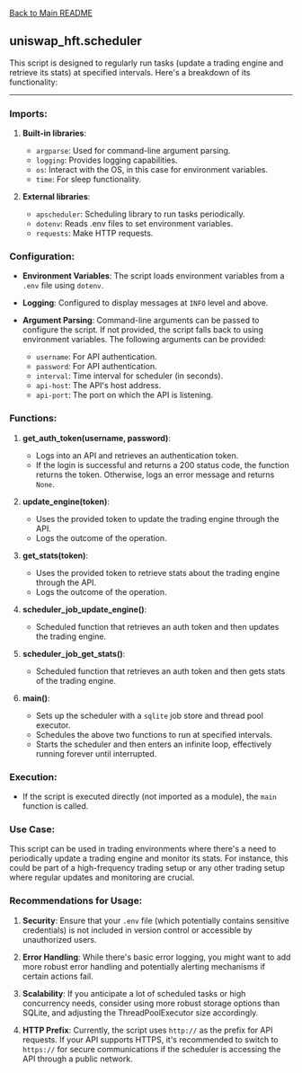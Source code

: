 [Back to Main README](../README.md)

## uniswap_hft.scheduler

This script is designed to regularly run tasks (update a trading engine and retrieve its stats) at specified intervals. Here's a breakdown of its functionality:

---

### Imports:

1. **Built-in libraries**: 
   - `argparse`: Used for command-line argument parsing.
   - `logging`: Provides logging capabilities.
   - `os`: Interact with the OS, in this case for environment variables.
   - `time`: For sleep functionality.

2. **External libraries**:
   - `apscheduler`: Scheduling library to run tasks periodically.
   - `dotenv`: Reads .env files to set environment variables.
   - `requests`: Make HTTP requests.

### Configuration:

- **Environment Variables**: The script loads environment variables from a `.env` file using `dotenv`.
  
- **Logging**: Configured to display messages at `INFO` level and above.

- **Argument Parsing**: Command-line arguments can be passed to configure the script. If not provided, the script falls back to using environment variables. The following arguments can be provided:
  - `username`: For API authentication.
  - `password`: For API authentication.
  - `interval`: Time interval for scheduler (in seconds).
  - `api-host`: The API's host address.
  - `api-port`: The port on which the API is listening.

### Functions:

1. **get_auth_token(username, password)**:
   - Logs into an API and retrieves an authentication token.
   - If the login is successful and returns a 200 status code, the function returns the token. Otherwise, logs an error message and returns `None`.

2. **update_engine(token)**:
   - Uses the provided token to update the trading engine through the API.
   - Logs the outcome of the operation.

3. **get_stats(token)**:
   - Uses the provided token to retrieve stats about the trading engine through the API.
   - Logs the outcome of the operation.

4. **scheduler_job_update_engine()**:
   - Scheduled function that retrieves an auth token and then updates the trading engine.

5. **scheduler_job_get_stats()**:
   - Scheduled function that retrieves an auth token and then gets stats of the trading engine.

6. **main()**:
   - Sets up the scheduler with a `sqlite` job store and thread pool executor.
   - Schedules the above two functions to run at specified intervals.
   - Starts the scheduler and then enters an infinite loop, effectively running forever until interrupted.

### Execution:

- If the script is executed directly (not imported as a module), the `main` function is called.

### Use Case:

This script can be used in trading environments where there's a need to periodically update a trading engine and monitor its stats. For instance, this could be part of a high-frequency trading setup or any other trading setup where regular updates and monitoring are crucial. 

### Recommendations for Usage:

1. **Security**: Ensure that your `.env` file (which potentially contains sensitive credentials) is not included in version control or accessible by unauthorized users.
   
2. **Error Handling**: While there's basic error logging, you might want to add more robust error handling and potentially alerting mechanisms if certain actions fail.
   
3. **Scalability**: If you anticipate a lot of scheduled tasks or high concurrency needs, consider using more robust storage options than SQLite, and adjusting the ThreadPoolExecutor size accordingly. 

4. **HTTP Prefix**: Currently, the script uses `http://` as the prefix for API requests. If your API supports HTTPS, it's recommended to switch to `https://` for secure communications if the scheduler is accessing the API through a public network.